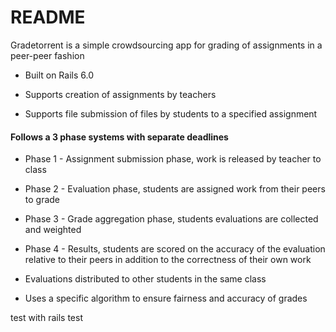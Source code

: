 # README

Gradetorrent is a simple crowdsourcing app for grading of assignments in a peer-peer fashion


* Built on Rails 6.0

* Supports creation of assignments by teachers

* Supports file submission of files by students to a specified assignment

#### Follows a 3 phase systems with separate deadlines
- Phase 1 - Assignment submission phase, work is released by teacher to class 

- Phase 2 - Evaluation phase, students are assigned work from their peers to grade

- Phase 3 - Grade aggregation phase, students evaluations are collected and weighted

- Phase 4 - Results, students are scored on the accuracy of the evaluation relative to their peers 
in addition
to the correctness of their own work

* Evaluations distributed to other students in the same class

* Uses a specific algorithm to ensure fairness and accuracy of grades


test with rails test

